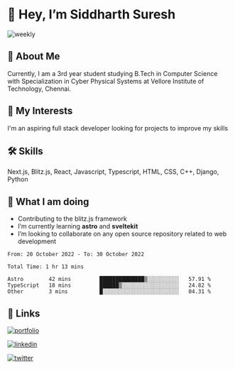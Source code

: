 # 🚀 Hey, I’m Siddharth Suresh

![weekly](https://github-readme-streak-stats.herokuapp.com/?user=siddhsuresh&theme=blueberry)

## 👋 About Me
Currently, I am a 3rd year student studying B.Tech in Computer Science with Specialization in Cyber Physical Systems at Vellore Institute of Technology, Chennai. 

## 👀 My Interests
I'm an aspiring full stack developer looking for projects to improve my skills

## 🛠 Skills
Next.js, Blitz.js, React, Javascript, Typescript, HTML, CSS, C++, Django, Python

## 🌱 What I am doing
- Contributing to the blitz.js framework
- I’m currently learning **astro** and **sveltekit**
- I’m looking to collaborate on any open source repository related to web development

<!--START_SECTION:waka-->

```text
From: 20 October 2022 - To: 30 October 2022

Total Time: 1 hr 13 mins

Astro        42 mins         ██████████████▒░░░░░░░░░░   57.91 %
TypeScript   18 mins         ██████▒░░░░░░░░░░░░░░░░░░   24.82 %
Other        3 mins          █░░░░░░░░░░░░░░░░░░░░░░░░   04.31 %
```

<!--END_SECTION:waka-->

## 🔗 Links
[![portfolio](https://img.shields.io/badge/my_portfolio-011039?style=for-the-badge&logo=ko-fi&logoColor=29fc9b)](https://siddharthsuresh.vercel.app/)

[![linkedin](https://img.shields.io/badge/linkedin-black?style=for-the-badge&logo=linkedin&logoColor=0A66C2)](https://www.linkedin.com/in/siddharth-sureshn/)

[![twitter](https://img.shields.io/badge/twitter-black?style=for-the-badge&logo=twitter&logoColor=0A66C2)](https://twitter.com/_siddhsuresh)

<!---
![stats](https://github-contribution-graph.ez4o.com/?username=siddhsuresh&last_n_days=10)
siddhsuresh/siddhsuresh is a ✨ special ✨ repository because its `README.md` (this file) appears on your GitHub profile.
You can click the Preview link to take a look at your changes.
--->
